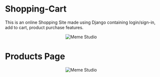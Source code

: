 # Shopping-Cart
This is an online Shopping Site made using Django containing login/sign-in, add to cart, product purchase features.
<p align="center">
  <img align="center" alt="Meme Studio" src="https://github.com/sneha-nitdgp/Shopping-Cart/blob/master/screenshots/Capture.PNG" />
</p>

# Products Page

<p align="center">
  <img align="center" alt="Meme Studio" src="https://github.com/sneha-nitdgp/Shopping-Cart/blob/master/screenshots/Capture1.PNG" />
</p>
